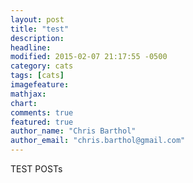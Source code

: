```yaml
---
layout: post
title: "test"
description: 
headline: 
modified: 2015-02-07 21:17:55 -0500
category: cats
tags: [cats]
imagefeature: 
mathjax: 
chart: 
comments: true
featured: true
author_name: "Chris Barthol"
author_email: "chris.barthol@gmail.com"
---
```


TEST POSTs